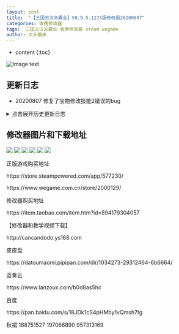 ```yaml
---
layout: post
title:  "【三国志汉末霸业】V0.9.5.1273版修改器20200807"
categories: 收费修改器
tags:  三国志汉末霸业 收费修改器 steam wegame  
author: 大头猫米
---
```


* content
{:toc}

![Image text](https://datoumaomi.github.io/pic/sss/s-%E4%B8%89%E5%9B%BD%E5%BF%97%E6%B1%89%E6%9C%AB%E9%9C%B8%E4%B8%9A/logo.JPG)

##  更新日志

 - 20200807 修复了宝物修改技能2错误的bug





<details>
<summary>点击展开历史更新日志</summary>
  - 20200721 修复了部队读取和修改无效的bug
 <p></p>
 - 20200719 支持steam和wegame版本,补齐了宝物列表,修复了一些bug
 <p></p>
</details>

##  修改器图片和下载地址

<img src="https://datoumaomi.github.io/pic/sss/s-三国志汉末霸业/2020-07-19_065605.jpg"/>
<img src="https://datoumaomi.github.io/pic/sss/s-三国志汉末霸业/2020-07-19_065607.jpg"/>
<img src="https://datoumaomi.github.io/pic/sss/s-三国志汉末霸业/2020-07-19_065609.jpg"/>
<img src="https://datoumaomi.github.io/pic/sss/s-三国志汉末霸业/2020-07-19_065611.jpg"/>
<img src="https://datoumaomi.github.io/pic/sss/s-三国志汉末霸业/2020-07-19_065613.jpg"/>
<img src="https://datoumaomi.github.io/pic/sss/s-三国志汉末霸业/2020-07-19_065615.jpg"/>

<p>正版游戏购买地址</p>

<p>https://store.steampowered.com/app/577230/</p>

<p>https://www.wegame.com.cn/store/2000129/</p>

<p>修改器购买地址</p>

<p>https://item.taobao.com/item.htm?id=594179304057</p>

<p>【修改器和教学视频下载】</p>

<p>http://cancandodo.ys168.com</p>

<p>皮皮盘</p>

<p>https://datoumaomi.pipipan.com/dir/1034273-29312464-6b6664/</p>

<p>蓝奏云</p>

<p>https://www.lanzoux.com/b0d8as5hc</p>

<p>百度</p>
<p>https://pan.baidu.com/s/18JDk1cS4pHMby1vQmsh7tg</p>

<p>秋裙 188751527 197066890 957313169</p>
